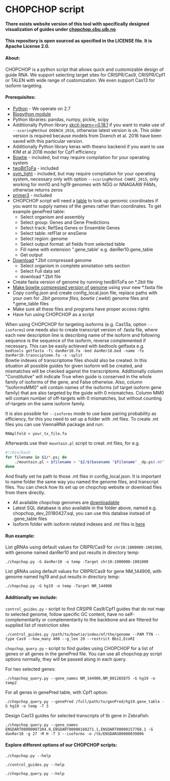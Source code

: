# CHOPCHOP script
#### There exists website version of this tool with specifically designed visualization of guides under [chopchop.cbu.uib.no](http://chopchop.cbu.uib.no)

#### This repository is open sourced as specified in the LICENSE file. It is Apache License 2.0.

#### About:
CHOPCHOP is a python script that allows quick and customizable design of guide RNA. We support selecting target sites for CRISPR/Cas9, CRISPR/Cpf1 or TALEN with wide range of customization. We even support Cas13 for isoform targeting.


#### Prerequisites:
- [Python](https://www.python.org/download/) - We operate on 2.7
- [Biopython module](http://biopython.org/wiki/Download "Biopython module download")
- Python libraries: pandas, numpy, pickle, scipy
- Additionally Python library [skcit-learn==0.18.1](https://pypi.python.org/pypi/scikit-learn/0.18.1#downloads) if you want to make use of ```--scoringMethod DOENCH_2016```, otherwise latest version is ok. This older version is required because models from Doench et al. 2016 have been saved with this particular version.
- Additionally Python library keras with theano backend if you want to use KIM et al 2018 model for Cpf1 efficiency
- [Bowtie](http://sourceforge.net/projects/bowtie-bio/files/bowtie/1.0.1/ "Bowtie download") - included, but may require compilation for your operating system
- [twoBitToFa](http://hgdownload.soe.ucsc.edu/admin/exe/ "twoBitToFa download") - included
- [svm_light](http://svmlight.joachims.org/ "svm_light download") - included, but may require compilation for your operating system, necessary only with option ```--scoringMethod CHARI_2015```, only working for mm10 and hg19 genomes with NGG or NNAGAAW PAMs, otherwise returns zeros
- [primer3](http://primer3.sourceforge.net/releases.php "primer3 download") - included
- CHOPCHOP script will need a [table](http://genome.ucsc.edu/cgi-bin/hgTables?command=start) to look up genomic coordinates if you want to supply names of the genes rather than coordinates. To get example genePred table:
    * Select organism and assembly 
    * Select group: Genes and Gene Predictions
    * Select track: RefSeq Genes or Ensemble Genes 
    * Select table: refFlat or ensGene
    * Select region: genome
    * Select output format: all fields from selected table
    * Fill name with extension ".gene_table' e.g. danRer10.gene_table
    * Get output
- [Download](http://hgdownload.soe.ucsc.edu/downloads.html) *.2bit compressed genome
    * Select organism in complete annotation sets section
    * Select Full data set
    * download *.2bit file
- Create fasta version of genome by running twoBitToFa on *.2bit file
- [Make bowtie compressed version of genome](http://bowtie-bio.sourceforge.net/manual.shtml#the-bowtie-build-indexer) using your new *.fasta file
- Copy config.json and create config_local.json file, replace paths with your own for 
*.2bit genome files, bowtie (*.ewbt) genome files and *.gene_table files
- Make sure all these files and programs have proper access rights
- Have fun using CHOPCHOP as a script  

When using CHOPCHOP for targeting isoforms (e.g. Cas13a, option ```--isoforms```) one needs also to create 
transcript version of .fasta file, where each new  description line is describing name of the isoform and 
following sequence is the sequence of the isoform, reverse complemented if necessary. This can be easily 
achieved with bedtools getfasta e.g.  
```bedtools getfasta -fi danRer10.fa -bed danRer10.bed -name -fo danRer10.transciptome.fa -s -split```  
Bowtie indexes of transcriptome files should also be created. In this situation all possible guides 
for given isoform will be created, and mismatches will be checked against the transcriptome. Additionally 
column "Constitutive" will indicate True when guide is conserved in the whole family of isoforms of the gene, 
and False otherwise. Also, column "IsoformsMM0" will contain names of the isoforms (of target isoform gene 
family) that are also targeted by the guide with 0 mismatches. Column MM0 will contain number of off-targets 
with 0 mismatches, but without counting of-targets on the same isoform family.

It is also possible for ```--isoforms``` mode to use base pairing probability as efficiency, for this you need to 
set up a folder with .mt files. To create .mt files you can use ViennaRNA package and run:
  ```
 RNAplfold < your_tx_file.fa
  ```
Afterwards use their `mountain.pl` script to creat .mt files, for e.g.
```bash
#!/bin/bash  
for filename in $1/*.ps; do  
	./mountain.pl < $filename > "$2/$(basename "$filename" _dp.ps).mt"  
done  
```
And finally set he path to those .mt files in config_local.json. It is important to name folder the same way you named 
the genome files, and transcript files. You can check how its set up on chopchop website or download files from there 
directly.
  
 - All available chopchop genomes are [downloadable](http://chopchop.cbu.uib.no/bin/genomes/)
 - Latest SQL database is also available in the folder above, named e.g. chopchop_dev_20180427.sql, you can use 
 this databse instead of .gene_table files
 - Isoform folder with isoform related indexes and .mt files is [here](http://chopchop.cbu.uib.no/bin/genomes/isoforms/)
  

#### Run example:
List gRNAs using default values for CRIPR/Cas9 for `chr10:1000000-1001000`, with genome named danRer10 and put results in directory temp:
  
  ```
  ./chopchop.py -G danRer10 -o temp -Target chr10:1000000-1001000
  ```

List gRNAs using default values for CRIPR/Cas9 for gene NM_144906, with genome named hg19 and put results in directory temp:
  
  ```
  ./chopchop.py -G hg19 -o temp -Target NM_144906
  ```

#### Additionally we include:  
```control_guides.py``` - script to find CRSIPR Cas9/Cpf1 guides that do not map to selected genome, follow specific GC content, have no self-complementarity or complementarity to the backbone and are filtered for supplied list of restriction sites  

  ```
  ./control_guides.py /path/to/bowtie/index/of/the/genome --PAM TTN --type Cas9 --how_many 400 --g_len 20 --restrict BbsI,EcoRI
  ```

```chopchop_query.py``` - script to find guides using CHOPCHOP for a list of genes or all genes in the genePred file. You can use all chopchop.py script options normally, they will be passed along in each query. 
  

  For two selected genes:  
  ```
  ./chopchop_query.py --gene_names NM_144906,NM_001265875 -G hg19 -o temp2
  ```

  For all genes in genePred table, with Cpf1 option:  
  ```
  ./chopchop_query.py --genePred /full/path/to/genPred/hg19.gene_table -G hg19 -o temp -T 3
  ```
  
  Design Cas13 guides for selected transcripts of tb gene in Zebrafish:
  ```
  ./chopchop_query.py --gene_names ENSDART00000007204.8,ENSDART00000160271.1,ENSDART00000157768.1 -G danRer10 -g 27 -M H -T 3 --isoforms -o /tb/ENSDARG00000039806
  ```  
  
#### Explore different options of our CHOPCHOP scripts:
  ```
  ./chopchop.py --help
  ```  

  ```
  ./control_guides.py --help
  ```  

  ```
  ./chopchop_query.py --help
  ```